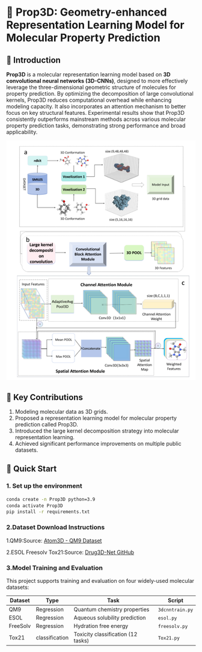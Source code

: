 # 🧬 Prop3D: Geometry-enhanced Representation Learning Model for Molecular Property Prediction
## 📖 Introduction

**Prop3D** is a molecular representation learning model based on **3D convolutional neural networks (3D-CNNs)**, designed to more effectively leverage the three-dimensional geometric structure of molecules for property prediction. By optimizing the decomposition of large convolutional kernels, Prop3D reduces computational overhead while enhancing modeling capacity. It also incorporates an attention mechanism to better focus on key structural features. Experimental results show that Prop3D consistently outperforms mainstream methods across various molecular property prediction tasks, demonstrating strong performance and broad applicability.

![model](fig1.png)

## 📝 Key Contributions

1. Modeling molecular data as 3D grids.
2. Proposed a representation learning model for molecular property prediction called Prop3D.
3. Introduced the large kernel decomposition strategy into molecular representation learning.
4. Achieved significant performance improvements on multiple public datasets.

## 🚀 Quick Start
### 1. Set up the environment

```bash
conda create -n Prop3D python=3.9
conda activate Prop3D
pip install -r requirements.txt
```

###  2.Dataset Download Instructions

1.QM9:Source: [Atom3D - QM9 Dataset](https://www.atom3d.ai/smp.html)

2.ESOL Freesolv Tox21:Source: [Drug3D-Net GitHub](https://github.com/anny0316/Drug3D-Net)

### 3.Model Training and Evaluation
This project supports training and evaluation on four widely-used molecular datasets:

| Dataset    | Type            | Task                          | Script         |
|------------|-----------------|-------------------------------|----------------|
| QM9        | Regression       | Quantum chemistry properties  | `3dcnntrain.py` |
| ESOL       | Regression       | Aqueous solubility prediction | `esol.py`       |
| FreeSolv   | Regression       | Hydration free energy         | `freesolv.py`   |
| Tox21      | classification | Toxicity classification (12 tasks) | `Tox21.py`      |



